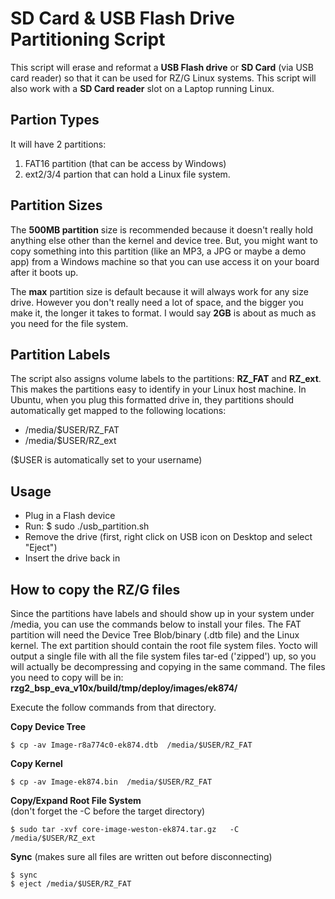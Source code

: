 # SD Card & USB Flash Drive Partitioning Script
This script will erase and reformat a **USB Flash drive** or **SD Card** (via USB card reader) so that it can be used for RZ/G Linux systems.
This script will also work with a **SD Card reader** slot on a Laptop running Linux.


## Partion Types
It will have 2 partitions:

1. FAT16 partition (that can be access by Windows)
2. ext2/3/4 partion that can hold a Linux file system.

## Partition Sizes
The **500MB partition** size is recommended because it doesn't really hold anything else other than the kernel and device tree. But, you might want to copy something into this partition (like an MP3, a JPG or maybe a demo app) from a Windows machine so that you can use access it on your board after it boots up.

The **max** partition size is default because it will always work for any size drive. However you don't really need a lot of space, and the bigger you make it, the longer it takes to format. I would say **2GB** is about as much as you need for the file system.

## Partition Labels
The script also assigns volume labels to the partitions: **RZ\_FAT** and **RZ\_ext**.
This makes the partitions easy to identify in your Linux host machine.
In Ubuntu, when you plug this formatted drive in, they partitions should automatically get mapped to the following locations:

* /media/$USER/RZ_FAT
* /media/$USER/RZ_ext

($USER is automatically set to your username)

## Usage
* Plug in a Flash device
* Run:   $ sudo ./usb_partition.sh
* Remove the drive (first, right click on USB icon on Desktop and select "Eject")
* Insert the drive back in

## How to copy the RZ/G files
Since the partitions have labels and should show up in your system under /media, you can use the commands below to install your files.
The FAT partition will need the Device Tree Blob/binary (.dtb file) and the Linux kernel.
The ext partition should contain the root file system files. Yocto will output a single file with all the file system files tar-ed ('zipped') up, so you will actually be decompressing and copying in the same command.
The files you need to copy will be in:  
**rzg2\_bsp\_eva\_v10x/build/tmp/deploy/images/ek874/**

Execute the follow commands from that directory.

**Copy Device Tree**

    $ cp -av Image-r8a774c0-ek874.dtb  /media/$USER/RZ_FAT

**Copy Kernel**

    $ cp -av Image-ek874.bin  /media/$USER/RZ_FAT

**Copy/Expand Root File System**  
(don't forget the -C before the target directory)

    $ sudo tar -xvf core-image-weston-ek874.tar.gz   -C /media/$USER/RZ_ext

**Sync**
(makes sure all files are written out before disconnecting)

    $ sync
    $ eject /media/$USER/RZ_FAT

